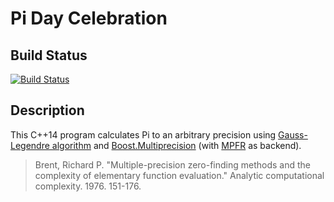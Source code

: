 # Pi Day Celebration

## Build Status
[![Build Status](https://parsaamini.visualstudio.com/pi-day/_apis/build/status/pi-day-CI?branchName=master)](https://parsaamini.visualstudio.com/pi-day/_build/latest?definitionId=3&branchName=master)

## Description
This C++14 program calculates Pi to an arbitrary precision using [Gauss-Legendre
algorithm](http://maths-people.anu.edu.au/~brent/pub/pub028.html) and
[Boost.Multiprecision](http://www.boost.org/doc/libs/1_66_0/libs/multiprecision/doc/html/index.html)
(with [MPFR](http://www.mpfr.org/) as backend).

> Brent, Richard P. "Multiple-precision zero-finding methods and the complexity
> of elementary function evaluation." Analytic computational complexity. 1976.
> 151-176.
